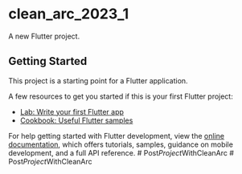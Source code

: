 # clean_arc_2023_1

A new Flutter project.

## Getting Started

This project is a starting point for a Flutter application.

A few resources to get you started if this is your first Flutter project:

- [Lab: Write your first Flutter app](https://docs.flutter.dev/get-started/codelab)
- [Cookbook: Useful Flutter samples](https://docs.flutter.dev/cookbook)

For help getting started with Flutter development, view the
[online documentation](https://docs.flutter.dev/), which offers tutorials,
samples, guidance on mobile development, and a full API reference.
#   P o s t _ P r o j e c t _ W i t h C l e a n A r c  
 #   P o s t _ P r o j e c t _ W i t h C l e a n A r c  
 